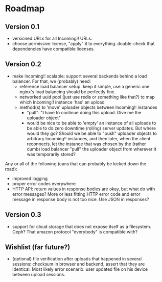 Roadmap
=======


Version 0.1
-----------

* versioned URLs for all Incoming!! URLs.
* choose permissive license, "apply" it to everything. double-check that dependencies have compatible licenses.


Version 0.2
-----------

* make Incoming!! scalable: support several backends behind a load balancer. For that, we (probably) need:
  * reference load balancer setup. keep it simple, use a generic one. nginx's load balancing should be perfectly fine.
  * networked uuid pool (just use redis or something like that?) to map which Incoming!! instance 'has' an upload
  * method(s) to 'move' uploader objects between Incoming!! instances
    * "pull": "I have to continue doing this upload. Give me the uploader object"
    * would be nice to be able to 'empty' an instance of all uploads to be able to do zero downtime (rolling) server updates. But where would they go? Should we be able to "push" uploader objects to arbitrary Incoming!! instances, and then later, when the client reconnects, let the instance that was chosen by the (rather dumb) load balancer "pull" the uploader object from wherever it was temporarily stored?

Any or all of the following (cans that can probably be kicked down the road):

* improved logging
* proper error codes everywhere
* HTTP API: return values in response bodies are okay, but what do with error messages? More or less fitting HTTP error code and error message in response body is not too nice. Use JSON in responses?


Version 0.3
-----------

* support for cloud storage that does not expose itself as a filesystem. Ceph? That amazon protocol "everybody" is compatible with?


Wishlist (far future?)
----------------------

* (optional) file verification after uploads that happened in several sessions: checksum in browser and backend, assert that they are identical. Most likely error scenario: user updated file on his device between upload sessions.
